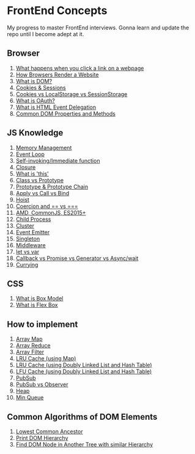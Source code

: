 FrontEnd Concepts
====
My progress to master FrontEnd interviews. Gonna learn and update the repo until I become adept at it.

Browser
---
1. [What happens when you click a link on a webpage](/browser/what-happens-when/readme.md)
1. [How Browsers Render a Website](/browser/render/readme.md)
1. [What is DOM?](/browser/dom/readme.md)
1. [Cookies & Sessions](/browser/cookies/cookies-session.md)
1. [Cookies vs LocalStorage vs SessionStorage](/browser/cookies/cookies-local-session.md)
1. [What is OAuth?](/browser/oauth/readme.md)
1. [What is HTML Event Delegation](/browser/event-delegation/readme.md)
1. [Common DOM Properties and Methods](/browser/dom-properties-methods/readme.md)

JS Knowledge
---
1. [Memory Management](/js-knowledge/memory-profile-on-web/)
1. [Event Loop](/js-knowledge/event-loop/readme.md)
1. [Self-invoking/Immediate function](/js-knowledge/self-invoking/)
1. [Closure](/js-knowledge/closure/)
1. [What is 'this'](/js-knowledge/this/)
1. [Class vs Prototype](/js-knowledge/class-vs-prototype/)
1. [Prototype & Prototype Chain](/js-knowledge/prototype/)
1. [Apply vs Call vs Bind](/js-knowledge/apply-call-bind/)
1. [Hoist](/js-knowledge/hoist/)
1. [Coercion and == vs ===](/js-knowledge/equal/)
1. [AMD, CommonJS, ES2015+](/js-knowledge/amd-vs-common-es/readme.md)
1. [Child Process](/js-knowledge/child-process/)
1. [Cluster](/js-knowledge/node-cluster/)
1. [Event Emitter](/js-knowledge/event-emitter/readme.md)
1. [Singleton](/js-knowledge/singleton/)
1. [Middleware](/js-knowledge/middleware/readme.md)
1. [let vs var](/js-knowledge/let-vs-var/readme.md)
1. [Callback vs Promise vs Generator vs Async/wait](/js-knowledge/callback-promise-generator-asyncwait/readme.md)
1. [Currying](/js-knowledge/currying/readme.md/)

CSS
---
1. [What is Box Model](/css/box-model/readme.md)
1. [What is Flex Box](/css/flex-box/readme.md)

How to implement
---
1. [Array Map](/implementation/array/map.js)
1. [Array Reduce](/implementation/array/reduce.js)
1. [Array Filter](/implementation/array/filter.js)
1. [LRU Cache (using Map)](/lru-cache/use_map.js)
1. [LRU Cache (using Doubly Linked List and Hash Table)](/lru-cache/use_linked_list_hashtable.js)
1. [LFU Cache (using Doubly Linked List and Hash Table)](/lfu-cache/index.js)
1. [PubSub](/implementation/pubsub/index.js)
1. [PubSub vs Observer](/implementation/pubsub-vs-observer/readme.md)
1. [Heap](/implementation/heap/index.js)
1. [Min Queue](/implementation/min-queue/)

Common Algorithms of DOM Elements
---
1. [Lowest Common Ancestor](/algo/common-ancestor.html)
1. [Print DOM Hierarchy](/algo/print-dom.html)
1. [Find DOM Node in Another Tree with similar Hierarchy](/algo/find-node-in-another-similar-tree.html)
